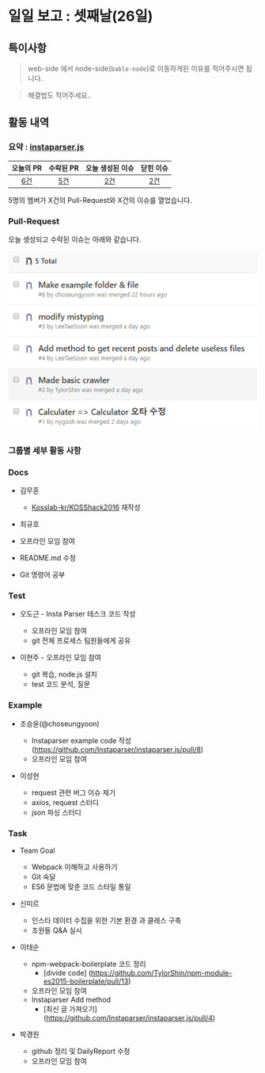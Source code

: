 # 일일 보고 : 셋째날(26일)

## 특이사항

> web-side 에서 node-side(`bable-node`)로 이동하게된 이유를 적어주시면 됩니다.

> 해결법도 적어주세요..

## 활동 내역

### 요약 : [instaparser.js](https://github.com/Instaparser/instaparser.js)
| 오늘의 PR | 수락된 PR | 오늘 생성된 이슈 | 닫힌 이슈 |
| :---: | :---: | :---: | :---: |
| [6건](https://github.com/Instaparser/instaparser.js/pulls?utf8=%E2%9C%93&q=is%3Apr%20created%3A2016-09-29) | [5건](https://github.com/Instaparser/instaparser.js/pulls?utf8=%E2%9C%93&q=is%3Apr%20created%3A2016-09-29%20is%3Amerged) | [2건](https://github.com/Instaparser/instaparser.js/issues?utf8=%E2%9C%93&q=is%3Aissue%20created%3A2016-09-29) | [2건](https://github.com/Instaparser/instaparser.js/issues?utf8=%E2%9C%93&q=is%3Aissue%20created%3A2016-09-29%20is%3Aclosed) |

5명의 멤버가 X건의 Pull-Request와 X건의 이슈를 열었습니다.

### Pull-Request

오늘 생성되고 수락된 이슈는 아래와 같습니다.

![](./29th_pr.png)

### 그룹별 세부 활동 사항

### Docs

- 김무훈
  - [Kosslab-kr/KOSShack2016](https://github.com/Kosslab-kr/KOSShack2016) 재작성

- 최규호
 - 오프라인 모임 참여
 - README.md 수정
 - Git 명령어 공부

### Test

- 오도근
        - Insta Parser 테스크 코드 작성
	- 오프라인 모임 참여
	- git 전체 프로세스 팀원들에게 공유

- 이현주
        - 오프라인 모임 참여
	- git 복습, node.js 설치
	- test 코드 분석, 질문

### Example

- 조승윤(@choseungyoon)
	- Instaparser example code 작성(https://github.com/Instaparser/instaparser.js/pull/8)
	- 오프라인 모임 참여

- 이성현
 	- request 관련 버그 이슈 제기
 	- axios, request 스터디
 	- json 파싱 스터디

### Task

- Team Goal
	- Webpack 이해하고 사용하기
	- Git 숙달
	- ES6 문법에 맞춘 코드 스타일 통일

- 신미르
	- 인스타 데이터 수집을 위한 기본 환경 과 클래스 구축
	- 조원들 Q&A 실시

- 이태순
	- npm-webpack-boilerplate 코드 정리
		- [divide code] (https://github.com/TylorShin/npm-module-es2015-boilerplate/pull/13)
	- 오프라인 모임 참여
	- Instaparser Add method
		- [최신 글 가져오기] (https://github.com/Instaparser/instaparser.js/pull/4)

- 박경원
	- github 정리 및 DailyReport 수정
	- 오프라인 모임 참여
